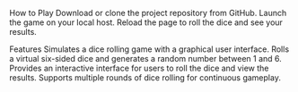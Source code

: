 
How to Play
Download or clone the project repository from GitHub.
Launch the game on your local host.
Reload the page to roll the dice and see your results.


Features
Simulates a dice rolling game with a graphical user interface.
Rolls a virtual six-sided dice and generates a random number between 1 and 6.
Provides an interactive interface for users to roll the dice and view the results.
Supports multiple rounds of dice rolling for continuous gameplay.
